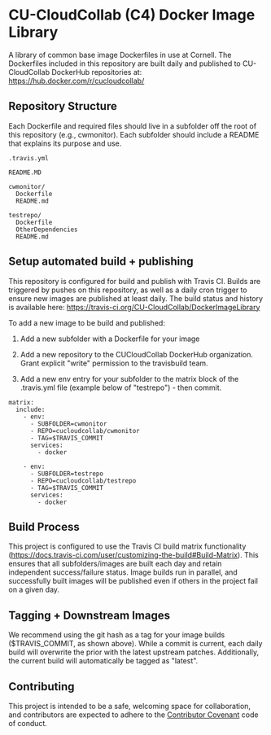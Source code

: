 # CU-CloudCollab (C4) Docker Image Library

A library of common base image Dockerfiles in use at Cornell.  The Dockerfiles included in this repository are built daily and published to CU-CloudCollab DockerHub repositories at: https://hub.docker.com/r/cucloudcollab/

## Repository Structure

Each Dockerfile and required files should live in a subfolder off the root of this repository (e.g., cwmonitor).  Each subfolder should include a README that explains its purpose and use.

```
.travis.yml

README.MD

cwmonitor/
  Dockerfile
  README.md

testrepo/
  Dockerfile
  OtherDependencies
  README.md
```

## Setup automated build + publishing

This repository is configured for build and publish with Travis CI.  Builds are triggered by pushes on this repository, as well as a daily cron trigger to ensure new images are published at least daily.  The build status and history is available here: https://travis-ci.org/CU-CloudCollab/DockerImageLibrary

To add a new image to be build and published:

1. Add a new subfolder with a Dockerfile for your image

2. Add a new repository to the CUCloudCollab DockerHub organization.  Grant explicit "write" permission to the travisbuild team.

3. Add a new env entry for your subfolder to the matrix block of the .travis.yml file (example below of "testrepo") - then commit.

```
matrix:
  include:
    - env:
      - SUBFOLDER=cwmonitor
      - REPO=cucloudcollab/cwmonitor
      - TAG=$TRAVIS_COMMIT
      services:
        - docker

    - env:
      - SUBFOLDER=testrepo
      - REPO=cucloudcollab/testrepo
      - TAG=$TRAVIS_COMMIT
      services:
        - docker
```

## Build Process

This project is configured to use the Travis CI build matrix functionality (https://docs.travis-ci.com/user/customizing-the-build#Build-Matrix).  This ensures that all subfolders/images are built each day and retain independent success/failure status.  Image builds run in parallel, and successfully built images will be published even if others in the project fail on a given day.

## Tagging + Downstream Images

We recommend using the git hash as a tag for your image builds ($TRAVIS_COMMIT, as shown above).  While a commit is current, each daily build will overwrite the prior with the latest upstream patches.  Additionally, the current build will automatically be tagged as "latest".


## Contributing

This project is intended to be a safe, welcoming space for collaboration, and contributors are expected to adhere to the [Contributor Covenant](http://contributor-covenant.org) code of conduct.
